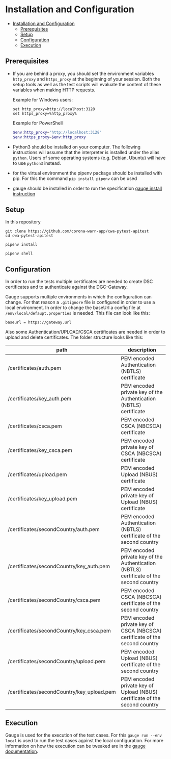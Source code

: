 # Installation and Configuration

- [Installation and Configuration](#installation-and-configuration)
  - [Prerequisites](#prerequisites)
  - [Setup](#setup)
  - [Configuration](#configuration)
  - [Execution](#execution)

## Prerequisites

- If you are behind a proxy, you should set the environment variables
  ``http_proxy`` and ``https_proxy`` at the beginning of your session.
  Both the setup tools as well as the test scripts will evaluate the
  content of these variables when making HTTP requests.

  Example for Windows users:
  ```
  set http_proxy=http://localhost:3128
  set https_proxy=%http_proxy%
  ```

  Example for PowerShell
  ```powershell
  $env:http_proxy="http://localhost:3128"
  $env:https_proxy=$env:http_proxy
  ```



- Python3 should be installed on your computer. The following instructions
  will assume that the interpreter is installed under the alias ``python``.
  Users of some operating systems (e.g. Debian, Ubuntu) will have to use
  ``python3`` instead.

- for the virtual environment the pipenv package should be installed with pip. For this the command ```pip install pipenv``` can be used

- gauge should be installed in order to run the specification [gauge install instruction](https://docs.gauge.org/getting_started/installing-gauge.htm)


## Setup

In this repository

```
git clone https://github.com/corona-warn-app/cwa-pytest-apitest
cd cwa-pytest-apitest

pipenv install

pipenv shell
```

## Configuration

In order to run the tests multiple certificates are needed to create DSC certificates and to authenticate against the DGC-Gateway.

Gauge supports multiple environments in which the configuration can change. For that reason a `.gitignore` file is configured in order to use a local environment. In order to change the baseUrl a config file at `/env/local/defaupt.properties` is needed. This file can look like this:

```properties
baseurl = https://gateway.url
```

Also some Authentication/UPLOAD/CSCA certificates are needed in order to upload and delete certificates. The folder structure looks like this:

| path                                       | description                                                                             |
| ------------------------------------------ | --------------------------------------------------------------------------------------- |
| /certificates/auth.pem                     | PEM encoded Authentication (NBTLS) certificate                                          |
| /certificates/key_auth.pem                 | PEM encoded private key of the Authentication (NBTLS) certificate                       |
| /certificates/csca.pem                     | PEM encoded CSCA (NBCSCA) certificate                                                   |
| /certificates/key_csca.pem                 | PEM encoded private key of CSCA (NBCSCA) certificate                                    |
| /certificates/upload.pem                   | PEM encoded Upload (NBUS) certificate                                                   |
| /certificates/key_upload.pem               | PEM encoded private key of Upload (NBUS) certificate                                    |
| /certificates/secondCountry/auth.pem       | PEM encoded Authentication (NBTLS) certificate of the second country                    |
| /certificates/secondCountry/key_auth.pem   | PEM encoded private key of the Authentication (NBTLS) certificate of the second country |
| /certificates/secondCountry/csca.pem       | PEM encoded CSCA (NBCSCA) certificate of the second country                             |
| /certificates/secondCountry/key_csca.pem   | PEM encoded private key of CSCA (NBCSCA) certificate of the second country              |
| /certificates/secondCountry/upload.pem     | PEM encoded Upload (NBUS) certificate of the second country                             |
| /certificates/secondCountry/key_upload.pem | PEM encoded private key of Upload (NBUS) certificate of the second country              |


## Execution

Gauge is used for the execution of the test cases. For this ```gauge run --env local``` is used to run the test cases against the local configuration. For more information on how the execution can be tweaked are in the [gauge documentation](https://docs.gauge.org/execution.htmlos=windows&language=python&ide=vscode#multiple-arguments-passed-to-gauge-run).